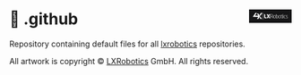 <a href="https://lxrobotics.com/"><img align="right" src="https://raw.githubusercontent.com/lxrobotics/.github/main/logo/lxrobotics.png" width="15%"></a>
💾 .github
==========
Repository containing default files for all [lxrobotics](https://github.com/lxrobotics) repositories.

All artwork is copyright © [LXRobotics](https://lxrobotics.com/) GmbH. All rights reserved.
